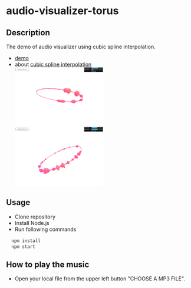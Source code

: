 # audio-visualizer-torus

## Description
The demo of audio visualizer using cubic spline interpolation.  

* [demo](https://mnmxmx.github.io/audio-visualizer-torus/dst/)  
* about [cubic spline interpolation](http://www.paulinternet.nl/?page=bicubic)  
[<img src="./screenshot2.png" width="50%">](./screenshot2.png) 
[<img src="./screenshot1.png" width="50%">](./screenshot2.png) 

## Usage  
* Clone repository  
* Install Node.js  
* Run following commands  
```
  npm install  
  npm start  
```

## How to play the music  
* Open your local file from the upper left button "CHOOSE A MP3 FILE".





